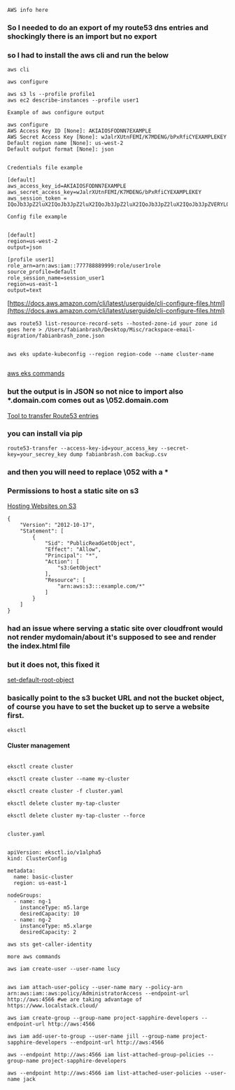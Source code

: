 ```AWS info here```

### So I needed to do an export of my route53 dns entries and shockingly there is an import but no export

### so I had to install the aws cli and run the below


```aws cli```


````
aws configure

aws s3 ls --profile profile1
aws ec2 describe-instances --profile user1
````

```Example of aws configure output```

````
aws configure
AWS Access Key ID [None]: AKIAIOSFODNN7EXAMPLE
AWS Secret Access Key [None]: wJalrXUtnFEMI/K7MDENG/bPxRfiCYEXAMPLEKEY
Default region name [None]: us-west-2
Default output format [None]: json


````

```Credentials file example```

````
[default]
aws_access_key_id=AKIAIOSFODNN7EXAMPLE
aws_secret_access_key=wJalrXUtnFEMI/K7MDENG/bPxRfiCYEXAMPLEKEY
aws_session_token = IQoJb3JpZ2luX2IQoJb3JpZ2luX2IQoJb3JpZ2luX2IQoJb3JpZ2luX2IQoJb3JpZVERYLONGSTRINGEXAMPLE
````

```Config file example```

````

[default]
region=us-west-2
output=json

[profile user1]
role_arn=arn:aws:iam::777788889999:role/user1role
source_profile=default
role_session_name=session_user1
region=us-east-1
output=text

````

[https://docs.aws.amazon.com/cli/latest/userguide/cli-configure-files.html](https://docs.aws.amazon.com/cli/latest/userguide/cli-configure-files.html)

````
aws route53 list-resource-record-sets --hosted-zone-id your zone id goes here > /Users/fabianbrash/Desktop/Misc/rackspace-email-migration/fabianbrash_zone.json


aws eks update-kubeconfig --region region-code --name cluster-name


````

[aws eks commands](https://docs.aws.amazon.com/eks/latest/userguide/create-kubeconfig.html)

### but the output is in JSON so not nice to import also *.domain.com comes out as \\052.domain.com

[Tool to transfer Route53 entries](https://github.com/cosmin/route53-transfer)

### you can install via pip

````
route53-transfer --access-key-id=your_access_key --secret-key=your_secrey_key dump fabianbrash.com backup.csv

````


### and then you will need to replace \052 with a *


### Permissions to host a static site on s3

[Hosting Websites on S3](https://docs.aws.amazon.com/AmazonS3/latest/dev/HostingWebsiteOnS3Setup.html)

````
{
    "Version": "2012-10-17",
    "Statement": [
        {
            "Sid": "PublicReadGetObject",
            "Effect": "Allow",
            "Principal": "*",
            "Action": [
                "s3:GetObject"
            ],
            "Resource": [
                "arn:aws:s3:::example.com/*"
            ]
        }
    ]
}

````

### had an issue where serving a static site over cloudfront would not render mydomain/about it's supposed to see and render the index.html file

### but it does not, this fixed it

[set-default-root-object](https://stackoverflow.com/questions/31017105/how-do-you-set-a-default-root-object-for-subdirectories-for-a-statically-hosted)

### basically point to the s3 bucket URL and not the bucket object, of course you have to set the bucket up to serve a website first.


```eksctl```

#### Cluster management

````

eksctl create cluster

eksctl create cluster --name my-cluster

eksctl create cluster -f cluster.yaml

eksctl delete cluster my-tap-cluster

eksctl delete cluster my-tap-cluster --force


````

```cluster.yaml```


````

apiVersion: eksctl.io/v1alpha5
kind: ClusterConfig

metadata:
  name: basic-cluster
  region: us-east-1

nodeGroups:
  - name: ng-1
    instanceType: m5.large
    desiredCapacity: 10
  - name: ng-2
    instanceType: m5.xlarge
    desiredCapacity: 2

````

````
aws sts get-caller-identity
````

```more aws commands```

````
aws iam create-user --user-name lucy


aws iam attach-user-policy --user-name mary --policy-arn arn:aws:iam::aws:policy/AdministratorAccess --endpoint-url http://aws:4566 #we are taking advantage of https://www.localstack.cloud/

aws iam create-group --group-name project-sapphire-developers --endpoint-url http://aws:4566

aws iam add-user-to-group --user-name jill --group-name project-sapphire-developers --endpoint-url http://aws:4566

aws --endpoint http://aws:4566 iam list-attached-group-policies --group-name project-sapphire-developers

aws --endpoint http://aws:4566 iam list-attached-user-policies --user-name jack

````
